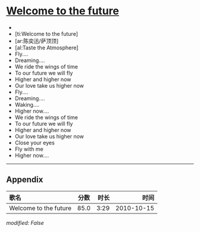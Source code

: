 # [Welcome to the future](https://music.163.com/song?id=64368)

* 
* [ti:Welcome to the future]
* [ar:陈奕迅/萨顶顶]
* [al:Taste the Atmosphere]
* Fly....
* Dreaming....
* We ride the wings of time
* To our future we will fly
* Higher and higher now
* Our love take us higher now
* Fly....
* Dreaming....
* Waking....
* Higher now....
* We ride the wings of time
* To our future we will fly
* Higher and higher now
* Our love take us higher now
* Close your eyes
* Fly with me
* Higher now....


---

## Appendix

|歌名|分数|时长|时间|
|:---|:---:|---:|---:|
|Welcome to the future|85.0|3:29|2010-10-15

*modified: False*